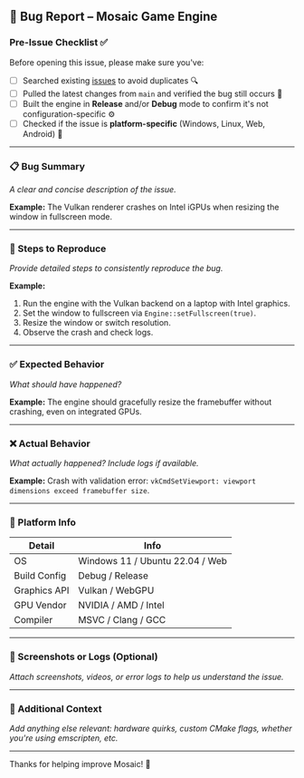## 🐞 Bug Report – Mosaic Game Engine

### Pre-Issue Checklist ✅

Before opening this issue, please make sure you've:

- [ ] Searched existing [issues](../../issues) to avoid duplicates 🔍
- [ ] Pulled the latest changes from `main` and verified the bug still occurs 🧱
- [ ] Built the engine in **Release** and/or **Debug** mode to confirm it's not configuration-specific ⚙️
- [ ] Checked if the issue is **platform-specific** (Windows, Linux, Web, Android) 🧩

---

### 📋 Bug Summary

_A clear and concise description of the issue._

**Example:** The Vulkan renderer crashes on Intel iGPUs when resizing the window in fullscreen mode.

---

### 🔁 Steps to Reproduce

_Provide detailed steps to consistently reproduce the bug._

**Example:**

1. Run the engine with the Vulkan backend on a laptop with Intel graphics.
2. Set the window to fullscreen via `Engine::setFullscreen(true)`.
3. Resize the window or switch resolution.
4. Observe the crash and check logs.

---

### ✅ Expected Behavior

_What should have happened?_

**Example:** The engine should gracefully resize the framebuffer without crashing, even on integrated GPUs.

---

### ❌ Actual Behavior

_What actually happened? Include logs if available._

**Example:** Crash with validation error: `vkCmdSetViewport: viewport dimensions exceed framebuffer size`.

---

### 🧪 Platform Info

| Detail       | Info                            |
| ------------ | ------------------------------- |
| OS           | Windows 11 / Ubuntu 22.04 / Web |
| Build Config | Debug / Release                 |
| Graphics API | Vulkan / WebGPU                 |
| GPU Vendor   | NVIDIA / AMD / Intel            |
| Compiler     | MSVC / Clang / GCC              |

---

### 📸 Screenshots or Logs (Optional)

_Attach screenshots, videos, or error logs to help us understand the issue._

---

### 📂 Additional Context

_Add anything else relevant: hardware quirks, custom CMake flags, whether you're using emscripten, etc._

---

Thanks for helping improve Mosaic! 💚
